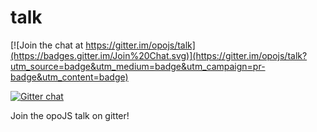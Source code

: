 # talk

[![Join the chat at https://gitter.im/opojs/talk](https://badges.gitter.im/Join%20Chat.svg)](https://gitter.im/opojs/talk?utm_source=badge&utm_medium=badge&utm_campaign=pr-badge&utm_content=badge)

[![Gitter chat](https://badges.gitter.im/opoJS/talk.png)](https://gitter.im/opoJS/talk)

Join the opoJS talk on gitter!
